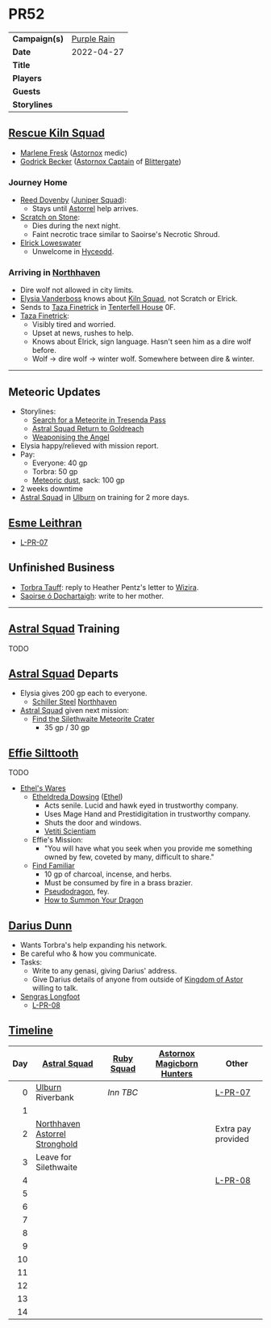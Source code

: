 # PR52

|||
| --- | --- |
| **Campaign(s)** | [Purple Rain](../campaigns/C1-purple-rain.md) | session.3
| **Date** | 2022-04-27 |
| **Title** | |
| **Players** | |
| **Guests** | |
| **Storylines** | |

## [Rescue Kiln Squad](../storylines/rescue-kiln-squad.md)

- [Marlene Fresk](../characters/marlene-fresk.md) ([Astornox](../organisations/government/astornox/astornox.md) medic)
- [Godrick Becker](../characters/godrick-becker.md) ([Astornox Captain](../organisations/government/astornox/ranks/astornox-captain.md) of [Blittergate](../places/settlements/towns/blittergate.md))

### Journey Home

- [Reed Dovenby](../characters/reed-dovenby.md) ([Juniper Squad](../organisations/government/astorrel/squads/juniper-squad.md)):
  - Stays until [Astorrel](../organisations/government/astorrel/astorrel.md) help arrives.
- [Scratch on Stone](../characters/scratch-on-stone.md):
  - Dies during the next night.
  - Faint necrotic trace similar to Saoirse's Necrotic Shroud.
- [Elrick Loweswater](../characters/elrick-loweswater.md)
  - Unwelcome in [Hyceodd](../places/settlements/towns/hyceodd.md).

### Arriving in [Northhaven](../places/settlements/cities/northhaven.md)

- Dire wolf not allowed in city limits.
- [Elysia Vanderboss](../characters/elysia-vanderboss.md) knows about [Kiln Squad](../organisations/government/astorrel/squads/kiln-squad.md), not Scratch or Elrick.
- Sends to [Taza Finetrick](../characters/taza-finetrick.md) in [Tenterfell House](../places/buildings/government/tenterfell-house.md) 0F.
- [Taza Finetrick](../characters/taza-finetrick.md):
  - Visibly tired and worried.
  - Upset at news, rushes to help.
  - Knows about Elrick, sign language. Hasn't seen him as a dire wolf before.
  - Wolf -> dire wolf -> winter wolf. Somewhere between dire & winter.

---

## Meteoric Updates

- Storylines:
  - [Search for a Meteorite in Tresenda Pass](../storylines/search-for-a-meteorite-in-tresenda-pass.md)
  - [Astral Squad Return to Goldreach](../storylines/astral-squad-return-to-goldreach.md)
  - [Weaponising the Angel](../storylines/weaponising-the-angel.md)
- Elysia happy/relieved with mission report.
- Pay:
  - Everyone: 40 gp
  - Torbra: 50 gp
  - [Meteoric dust](../items/meteoric/meteoric-dust.md), sack: 100 gp
- 2 weeks downtime
- [Astral Squad](../organisations/government/astorrel/squads/astral-squad.md) in [Ulburn](../places/settlements/villages/ulburn.md) on training for 2 more days.

## [Esme Leithran](../characters/esme-leithran.md)

- [L-PR-07](../letters/L-PR-07.md)

## Unfinished Business

- [Torbra Tauff](../characters/torbra-tauff.md): reply to Heather Pentz's letter to [Wizira](../characters/wizira.md).
- [Saoirse ó Dochartaigh](../characters/saoirse-o-dochartaigh.md): write to her mother.

---

## [Astral Squad](../organisations/government/astorrel/squads/astral-squad.md) Training

TODO

## [Astral Squad](../organisations/government/astorrel/squads/astral-squad.md) Departs

- Elysia gives 200 gp each to everyone.
  - [Schiller Steel](../items/schiller-steel.md) [Northhaven](../places/settlements/cities/northhaven.md)
- [Astral Squad](../organisations/government/astorrel/squads/astral-squad.md) given next mission:
  - [Find the Silethwaite Meteorite Crater](../storylines/upcoming/find-the-silethwaite-meteorite-crater.md)
    - 35 gp / 30 gp

## [Effie Silttooth](../characters/effie-silttooth.md)

TODO

- [Ethel's Wares](../places/buildings/shops/ethels-wares.md)
  - [Etheldreda Dowsing](../characters/etheldreda-dowsing.md) ([Ethel](../characters/etheldreda-dowsing.md))
    - Acts senile. Lucid and hawk eyed in trustworthy company.
    - Uses Mage Hand and Prestidigitation in trustworthy company.
    - Shuts the door and windows.
    - [Vetiti Scientiam](../organisations/vetiti-scientiam.md)
  - Effie's Mission:
    - "You will have what you seek when you provide me something owned by few, coveted by many, difficult to share."
  - [Find Familiar](https://www.dndbeyond.com/spells/find-familiar)
    - 10 gp of charcoal, incense, and herbs.
    - Must be consumed by fire in a brass brazier.
    - [Pseudodragon](https://www.dndbeyond.com/monsters/pseudodragon), fey.
    - [How to Summon Your Dragon](../storylines/how-to-summon-your-dragon.md)

## [Darius Dunn](../characters/darius-dunn.md)

- Wants Torbra's help expanding his network.
- Be careful who & how you communicate.
- Tasks:
  - Write to any genasi, giving Darius' address.
  - Give Darius details of anyone from outside of [Kingdom of Astor](../civilisations/kingdom-of-astor/kingdom-of-astor.md) willing to talk.
- [Sengras Longfoot](../characters/sengras-longfoot.md)
  - [L-PR-08](../letters/L-PR-08.md)

## [Timeline](../history/timeline.md)

| Day | [Astral Squad](../organisations/government/astorrel/squads/astral-squad.md) | [Ruby Squad](../organisations/government/astorrel/squads/ruby-squad.md) | [Astornox Magicborn Hunters](../organisations/government/astornox/ranks/astornox-magicborn-hunter.md) | Other |
| ---:| --- | --- | --- | --- |
| 0 | [Ulburn](../places/settlements/villages/ulburn.md) Riverbank | *Inn TBC* | | [L-PR-07](../letters/L-PR-07.md) |
| 1 | | | | |
| 2 | [Northhaven Astorrel Stronghold](../places/settlements/strongholds/northhaven-astorrel-stronghold.md) | | | Extra pay provided |
| 3 | Leave for Silethwaite | | | |
| 4 | | | | [L-PR-08](../letters/L-PR-08.md) |
| 5 | | | | |
| 6 | | | | |
| 7 | | | | |
| 8 | | | | |
| 9 | | | | |
| 10 | | | | |
| 11 | | | | |
| 12 | | | | |
| 13 | | | | |
| 14 | | | | |
